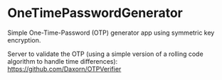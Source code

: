 # OneTimePasswordGenerator

Simple One-Time-Password (OTP) generator app using symmetric key encryption.

Server to validate the OTP (using a simple version of a rolling code algorithm to handle time differences): https://github.com/Daxorn/OTPVerifier
